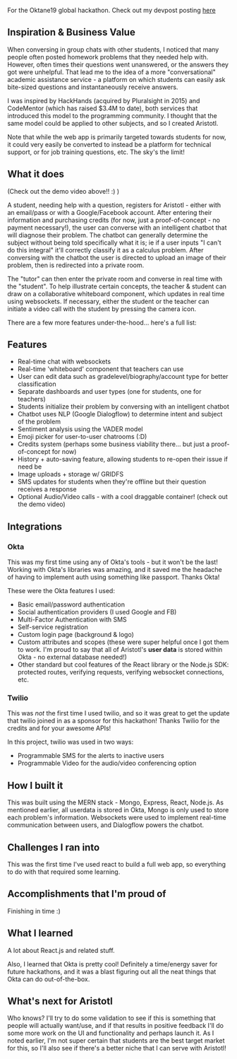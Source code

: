 For the Oktane19 global hackathon. Check out my devpost posting [here](https://devpost.com/software/aristotl)

## Inspiration & Business Value

When conversing in group chats with other students, I noticed that many people often posted homework problems that they needed help with. However, often times their questions went unanswered, or the answers they got were unhelpful. That lead me to the idea of a more "conversational" academic assistance service - a platform on which students can easily ask bite-sized questions and instantaneously receive answers.

I was inspired by HackHands (acquired by Pluralsight in 2015) and CodeMentor (which has raised $3.4M to date), both services that introduced this model to the programming community. I thought that the same model could be applied to other subjects, and so I created Aristotl.

Note that while the web app is primarily targeted towards students for now, it could very easily be converted to instead be a platform for technical support, or for job training questions, etc. The sky's the limit! 

## What it does

(Check out the demo video above!! :) )

A student, needing help with a question, registers for Aristotl - either with an email/pass or with a Google/Facebook account. After entering their information and purchasing credits (for now, just a proof-of-concept - no payment necessary!), the user can converse with an intelligent chatbot that will diagnose their problem. The chatbot can generally determine the subject without being told specifically what it is; ie if a user inputs "I can't do this integral" it'll correctly classify it as a calculus problem. After conversing with the chatbot the user is directed to upload an image of their problem, then is redirected into a private room.

The "tutor" can then enter the private room and converse in real time with the "student". To help illustrate certain concepts, the teacher & student can draw on a collaborative whiteboard component, which updates in real time using websockets. If necessary, either the student or the teacher can initiate a video call with the student by pressing the camera icon.

There are a few more features under-the-hood... here's a full list:

## Features

- Real-time chat with websockets
- Real-time 'whiteboard' component that teachers can use
- User can edit data such as gradelevel/biography/account type for better classification
- Separate dashboards and user types (one for students, one for teachers)
- Students initialize their problem by conversing with an intelligent chatbot
- Chatbot uses NLP (Google Dialogflow) to determine intent and subject of the problem
- Sentiment analysis using the VADER model
- Emoji picker for user-to-user chatrooms  (:D)
- Credits system (perhaps some business viability there... but just a proof-of-concept for now)
- History + auto-saving feature, allowing students to re-open their issue if need be
- Image uploads + storage w/ GRIDFS
- SMS updates for students when they're offline but their question receives a response 
- Optional Audio/Video calls - with a cool draggable container! (check out the demo video)

## Integrations

### Okta

This was my first time using any of Okta's tools - but it won't be the last! Working with Okta's libraries was amazing, and it saved me the headache of having to implement auth using something like passport. Thanks Okta!

These were the Okta features I used:

- Basic email/password authentication
- Social authentication providers (I used Google and FB)
- Multi-Factor Authentication with SMS
- Self-service registration
- Custom login page (background & logo)
- Custom attributes and scopes (these were super helpful once I got them to work. I'm proud to say that all of Aristotl's **user data** is stored within Okta - no external database needed!)
- Other standard but cool features of the React library or the Node.js SDK: protected routes, verifying requests, verifying websocket connections, etc.

### Twilio

This was _not_ the first time I used twilio, and so it was great to get the update that twilio joined in as a sponsor for this hackathon! Thanks Twilio for the credits and for your awesome APIs!

In this project, twilio was used in two ways:

- Programmable SMS for the alerts to inactive users
- Programmable Video for the audio/video conferencing option

## How I built it

This was built using the MERN stack - Mongo, Express, React, Node.js. As mentioned earlier, all userdata is stored in Okta, Mongo is only used to store each problem's information. Websockets were used to implement real-time communication between users, and Dialogflow powers the chatbot.

## Challenges I ran into

This was the first time I've used react to build a full web app, so everything to do with that required some learning.

## Accomplishments that I'm proud of

Finishing in time :)

## What I learned

A lot about React.js and related stuff.

Also, I learned that Okta is pretty cool! Definitely a time/energy saver for future hackathons, and it was a blast figuring out all the neat things that Okta can do out-of-the-box.

## What's next for Aristotl

Who knows? I'll try to do some validation to see if this is something that people will actually want/use, and if that results in positive feedback I'll do some more work on the UI and functionality and perhaps launch it. As I noted earlier, I'm not super certain that students are the best target market for this, so I'll also see if there's a better niche that I can serve with Aristotl!